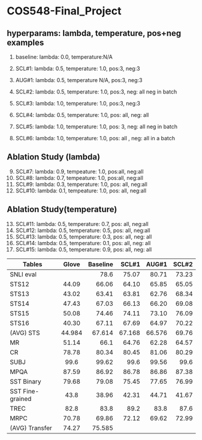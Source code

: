 # COS548-Final_Project
## hyperparams: lambda, temperature, pos+neg examples
1. baseline: lambda: 0.0, temperature:N/A
2. SCL#1: lambda: 0.5, temperature: 1.0, pos:3, neg:3
3. AUG#1: lambda: 0.5, temperature N/A, pos:3, neg:3
4. SCL#2: lambda: 0.5, temperature: 1.0, pos:3, neg: all neg in batch

5. SCL#3: lambda: 1.0, temperature: 1.0, pos:3, neg:3
6. SCL#4: lambda: 0.5, temperature: 1.0, pos: all, neg: all
7. SCL#5: lambda: 1.0, temperature: 1.0, pos: 3, neg: all neg in batch
8. SCL#6: lambda: 1.0, temperature: 1.0, pos: all , neg: all in a batch

## Ablation Study (lambda)
9. SCL#7: lambda: 0.9, tempeature: 1.0, pos:all, neg:all
10. SCL#8: lambda: 0.7, tempeature: 1.0, pos:all, neg:all
11. SCL#9: lambda: 0.3, temperature: 1.0, pos: all, neg:all
12. SCL#10: lambda: 0.1, tempeature: 1.0, pos: all, neg:all

## Ablation Study(temperature)
13. SCL#11: lambda: 0.5, temperature: 0.7, pos: all, neg:all
14. SCL#12: lambda: 0.5, temperature: 0.5, pos: all, neg:all
15. SCL#13: lambda: 0.5, temperature: 0.3, pos: all, neg: all
16. SCL#14: lambda: 0.5, temperature: 0.1, pos: all, neg: all
17. SCL#15: lambda: 0.5, temperature: 0.9, pos: all, neg: all


| Tables            | Glove         | Baseline      | SCL#1     | AUG#1    | SCL#2    | 
| ------------------|:-------------:| -------------:| ---------:| --------:| --------:|
| SNLI eval         |               |  78.6         | 75.07     | 80.71    | 73.23  |
| STS12             | 44.09         |  66.06        | 64.10     | 65.85    | 65.05  |
| STS13             | 43.02         |  63.41        | 63.81     | 62.76    | 68.34  |
| STS14             | 47.43         |  67.03        | 66.13     | 66.20    | 69.08  |
| STS15             | 50.08         |  74.46        | 74.11     | 73.10    | 76.09  |
| STS16             | 40.30         |  67.11        | 67.69     | 64.97    | 70.22  |
| (AVG) STS         | 44.984        |  67.614       | 67.168    | 66.576   | 69.76  |
| MR                | 51.14         |  66.1         | 64.76     | 62.28    | 64.57  |  
| CR                | 78.78         |  80.34        | 80.45     | 81.06    | 80.29  | 
| SUBJ              | 99.6          |  99.62        | 99.6      | 99.56    | 99.6   |
| MPQA              | 87.59         |  86.92        | 86.78     | 86.86     | 87.38  |
| SST Binary        | 79.68         |  79.08        | 75.45     | 77.65     | 76.99  |
| SST Fine-grained  | 43.8          |  38.96        | 42.31     | 44.71     | 41.67  |
| TREC              | 82.8          |  83.8         | 89.2      | 83.8      | 87.6   |
| MRPC              | 70.78         |  69.86        | 72.12     | 69.62     | 72.99  |
| (AVG) Transfer    | 74.27     |   75.585